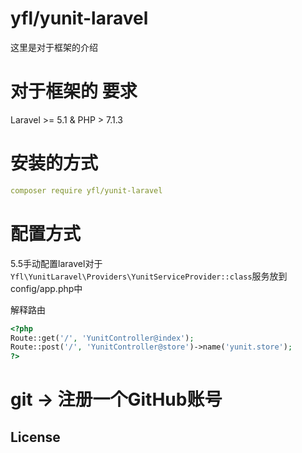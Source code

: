 # yfl/yunit-laravel

这里是对于框架的介绍

# 对于框架的 要求

Laravel >= 5.1 & PHP > 7.1.3 

# 安装的方式

```yml
composer require yfl/yunit-laravel
```

# 配置方式
5.5手动配置laravel对于``Yfl\YunitLaravel\Providers\YunitServiceProvider::class``服务放到config/app.php中

解释路由
```php
<?php
Route::get('/', 'YunitController@index');
Route::post('/', 'YunitController@store')->name('yunit.store');
?>
```

# git -> 注册一个GitHub账号
## License
